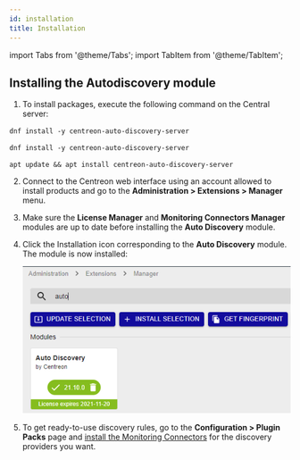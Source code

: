 ```yaml
---
id: installation
title: Installation
---
```

import Tabs from '@theme/Tabs';
import TabItem from '@theme/TabItem';

## Installing the Autodiscovery module

1. To install packages, execute the following command on the Central server:

<Tabs groupId="sync">
<TabItem value="Alma / RHEL / Oracle Linux 8" label="Alma / RHEL / Oracle Linux 8">

``` shell
dnf install -y centreon-auto-discovery-server
```

</TabItem>
<TabItem value="Alma / RHEL / Oracle Linux 9" label="Alma / RHEL / Oracle Linux 9">

``` shell
dnf install -y centreon-auto-discovery-server
```

</TabItem>
<TabItem value="Debian 11" label="Debian 11">

``` shell
apt update && apt install centreon-auto-discovery-server
```

</TabItem>
</Tabs>

2. Connect to the Centreon web interface using an account allowed to install
products and go to the **Administration > Extensions > Manager** menu.

3. Make sure the **License Manager** and **Monitoring Connectors Manager** modules are
 up to date before installing the **Auto Discovery** module.

4. Click the Installation icon corresponding to the **Auto Discovery** module.
    The module is now installed:

    ![image](../../assets/monitoring/discovery/install-after.png)

5. To get ready-to-use discovery rules, go to the **Configuration > Plugin
Packs** page and [install the Monitoring Connectors](../pluginpacks.md#pack-installation) for the 
discovery providers you want.
